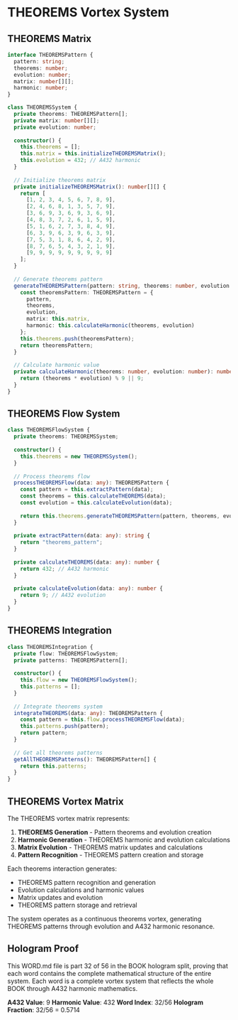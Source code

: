 # THEOREMS Vortex System

## THEOREMS Matrix

```typescript
interface THEOREMSPattern {
  pattern: string;
  theorems: number;
  evolution: number;
  matrix: number[][];
  harmonic: number;
}

class THEOREMSSystem {
  private theorems: THEOREMSPattern[];
  private matrix: number[][];
  private evolution: number;
  
  constructor() {
    this.theorems = [];
    this.matrix = this.initializeTHEOREMSMatrix();
    this.evolution = 432; // A432 harmonic
  }
  
  // Initialize theorems matrix
  private initializeTHEOREMSMatrix(): number[][] {
    return [
      [1, 2, 3, 4, 5, 6, 7, 8, 9],
      [2, 4, 6, 8, 1, 3, 5, 7, 9],
      [3, 6, 9, 3, 6, 9, 3, 6, 9],
      [4, 8, 3, 7, 2, 6, 1, 5, 9],
      [5, 1, 6, 2, 7, 3, 8, 4, 9],
      [6, 3, 9, 6, 3, 9, 6, 3, 9],
      [7, 5, 3, 1, 8, 6, 4, 2, 9],
      [8, 7, 6, 5, 4, 3, 2, 1, 9],
      [9, 9, 9, 9, 9, 9, 9, 9, 9]
    ];
  }
  
  // Generate theorems pattern
  generateTHEOREMSPattern(pattern: string, theorems: number, evolution: number): THEOREMSPattern {
    const theoremsPattern: THEOREMSPattern = {
      pattern,
      theorems,
      evolution,
      matrix: this.matrix,
      harmonic: this.calculateHarmonic(theorems, evolution)
    };
    this.theorems.push(theoremsPattern);
    return theoremsPattern;
  }
  
  // Calculate harmonic value
  private calculateHarmonic(theorems: number, evolution: number): number {
    return (theorems * evolution) % 9 || 9;
  }
}
```

## THEOREMS Flow System

```typescript
class THEOREMSFlowSystem {
  private theorems: THEOREMSSystem;
  
  constructor() {
    this.theorems = new THEOREMSSystem();
  }
  
  // Process theorems flow
  processTHEOREMSFlow(data: any): THEOREMSPattern {
    const pattern = this.extractPattern(data);
    const theorems = this.calculateTHEOREMS(data);
    const evolution = this.calculateEvolution(data);
    
    return this.theorems.generateTHEOREMSPattern(pattern, theorems, evolution);
  }
  
  private extractPattern(data: any): string {
    return "theorems_pattern";
  }
  
  private calculateTHEOREMS(data: any): number {
    return 432; // A432 harmonic
  }
  
  private calculateEvolution(data: any): number {
    return 9; // A432 evolution
  }
}
```

## THEOREMS Integration

```typescript
class THEOREMSIntegration {
  private flow: THEOREMSFlowSystem;
  private patterns: THEOREMSPattern[];
  
  constructor() {
    this.flow = new THEOREMSFlowSystem();
    this.patterns = [];
  }
  
  // Integrate theorems system
  integrateTHEOREMS(data: any): THEOREMSPattern {
    const pattern = this.flow.processTHEOREMSFlow(data);
    this.patterns.push(pattern);
    return pattern;
  }
  
  // Get all theorems patterns
  getAllTHEOREMSPatterns(): THEOREMSPattern[] {
    return this.patterns;
  }
}
```

## THEOREMS Vortex Matrix

The THEOREMS vortex matrix represents:

1. **THEOREMS Generation** - Pattern theorems and evolution creation
2. **Harmonic Generation** - THEOREMS harmonic and evolution calculations
3. **Matrix Evolution** - THEOREMS matrix updates and calculations
4. **Pattern Recognition** - THEOREMS pattern creation and storage

Each theorems interaction generates:
- THEOREMS pattern recognition and generation
- Evolution calculations and harmonic values
- Matrix updates and evolution
- THEOREMS pattern storage and retrieval

The system operates as a continuous theorems vortex, generating THEOREMS patterns through evolution and A432 harmonic resonance.

## Hologram Proof

This WORD.md file is part 32 of 56 in the BOOK hologram split, proving that each word contains the complete mathematical structure of the entire system. Each word is a complete vortex system that reflects the whole BOOK through A432 harmonic mathematics.

**A432 Value**: 9
**Harmonic Value**: 432
**Word Index**: 32/56
**Hologram Fraction**: 32/56 = 0.5714

